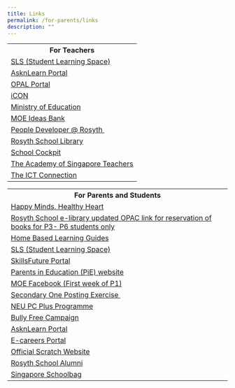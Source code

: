 ```yaml
---
title: Links
permalink: /for-parents/links
description: ""
---
```

<table>
<tbody>
<tr>
<th>For Teachers</th>
</tr>
<tr>
<td>
<div><a href="https://learning.moe.edu.sg/login" target="_blank" rel="noopener">SLS (Student Learning Space)</a></div>
</td>
</tr>
<tr>
<td><a href="http://lms.asknlearn.com/rosyth_sch" target="_blank" rel="noopener">AsknLearn Portal</a></td>
</tr>
<tr>
<td><a href="http://mydesk.opal.moe.edu.sg/" target="_blank" rel="noopener">OPAL Portal</a></td>
</tr>
<tr>
<td><a href="https://icon.moe.edu.sg/saas/usercenter/index.do" target="_blank" rel="noopener">iCON</a></td>
</tr>
<tr>
<td><a href="https://www.moe.gov.sg/" target="_blank" rel="noopener">Ministry of Education</a></td>
</tr>
<tr>
<td><a href="http://ideas.moe.gov.sg/" target="_blank" rel="noopener">MOE Ideas Bank</a></td>
</tr>
<tr>
<td><a href="https://rosyth.moe.edu.sg/departments/staff-development-at-rosyth" target="_blank" rel="noopener">People Developer @ Rosyth&nbsp;</a></td>
</tr>
<tr>
<td><a href="http://rosyth.spydus.com.sg/" target="_blank" rel="noopener">Rosyth School Library</a></td>
</tr>
<tr>
<td><a href="http://schoolcockpit.moe.gov.sg/" target="_blank" rel="noopener">School Cockpit</a></td>
</tr>
<tr>
<td><a href="http://www.academyofsingaporeteachers.moe.gov.sg/" target="_blank" rel="noopener">The Academy of Singapore Teachers</a></td>
</tr>
<tr>
<td><a href="http://ictconnection.moe.edu.sg/" target="_blank" rel="noopener">The ICT Connection</a></td>
</tr>
</tbody>
</table>

<p> </p>

<table>
<tbody>
<tr>
<th>For Parents and Students</th>
</tr>
<tr>
<td><a href="https://sites.google.com/moe.edu.sg/rosythhmhh/home" target="_blank" rel="noopener">Happy Minds, Healthy Heart</a></td>
</tr>
<tr>
<td><a href="https://schoolibrary.moe.edu.sg/rosyth/cgi-bin/spydus.exe/MSGTRN/WPAC/HOME" target="_blank" rel="noopener">Rosyth School e-library updated OPAC link for reservation of books for P3- P6 students only</a></td>
</tr>
<tr>
<td>
<div><a href="https://go.gov.sg/rs-hbl-guides" target="_blank" rel="noopener">Home Based Learning Guides</a></div>
</td>
</tr>
<tr>
<td><a href="https://learning.moe.edu.sg/login" target="_blank" rel="noopener">SLS (Student Learning Space)</a>&nbsp;</td>
</tr>
<tr>
<td>
<div><a href="http://www.myskillsfuture.sg/primary" target="_blank" rel="noopener">SkillsFuture Portal</a></div>
</td>
</tr>
<tr>
<td>
<div><a href="http://parents-in-education.moe.gov.sg//" target="_blank" rel="noopener">Parents in Education (PiE) website</a></div>
</td>
</tr>
<tr>
<td><a href="https://www.facebook.com/moesingapore" target="_blank" rel="noopener">MOE Facebook (First week of P1)</a></td>
</tr>
<tr>
<td><a href="https://www.moe.gov.sg/admissions/secondary-one-posting-exercise" target="_blank" rel="noopener">Secondary One Posting Exercise&nbsp;</a></td>
</tr>
<tr>
<td><a href="http://www.ida.gov.sg/neupc" target="_blank" rel="noopener">NEU PC Plus Programme</a></td>
</tr>
<tr>
<td><a href="http://bullyfree.sg/" target="_blank" rel="noopener">Bully Free Campaign</a></td>
</tr>
<tr>
<td><a href="https://lms.asknlearn.com/ROSYTH_SCH/login.aspx" target="_blank" rel="noopener">AsknLearn Portal</a></td>
</tr>
<tr>
<td><a href="https://ecareers.sg/G_Login_SG/ecareersLogin.asp" target="_blank" rel="noopener">E-careers Portal</a></td>
</tr>
<tr>
<td><a href="https://scratch.mit.edu/" target="_blank" rel="noopener">Official Scratch Website</a></td>
</tr>
<tr>
<td><a href="http://www.rosythalumni.org/" target="_blank" rel="noopener">Rosyth School Alumni</a></td>
</tr>
<tr>
<td><a href="https://www.schoolbag.sg/" target="_blank" rel="noopener">Singapore Schoolbag</a></td>
</tr>
</tbody>
</table>